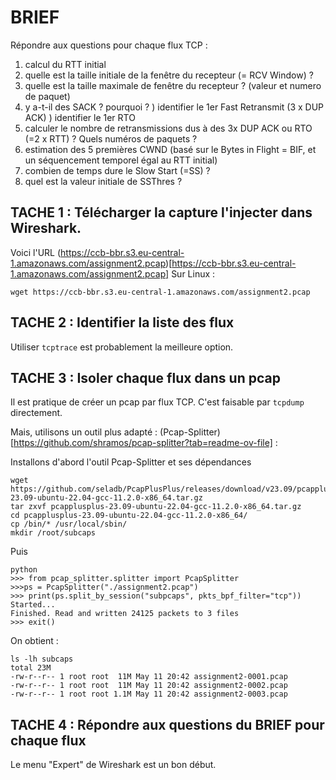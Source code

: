 

# BRIEF

Répondre aux questions pour chaque flux TCP :
1) calcul du RTT initial
2) quelle est la taille initiale de la fenêtre du recepteur (= RCV Window) ?
3) quelle est la taille maximale de fenêtre du recepteur ? (valeur et numero de paquet)
4) y a-t-il des SACK ? pourquoi ?
) identifier le 1er Fast Retransmit (3 x DUP ACK)
) identifier le 1er RTO
6) calculer le nombre de retransmissions dus à des 3x DUP ACK ou RTO (=2 x RTT) ? Quels numéros de paquets ?
7) estimation des 5 premières CWND (basé sur le Bytes in Flight = BIF, et un séquencement temporel égal au RTT initial)
8) combien de temps dure le Slow Start (=SS)  ?
9) quel est la valeur initiale de SSThres ?


## TACHE 1 : Télécharger la capture l'injecter dans Wireshark.

Voici l'URL (https://ccb-bbr.s3.eu-central-1.amazonaws.com/assignment2.pcap)[https://ccb-bbr.s3.eu-central-1.amazonaws.com/assignment2.pcap]
Sur Linux :
```
wget https://ccb-bbr.s3.eu-central-1.amazonaws.com/assignment2.pcap
```

## TACHE 2 : Identifier la liste des flux

Utiliser ```tcptrace``` est probablement la meilleure option.

## TACHE 3 : Isoler chaque flux dans un pcap

Il est pratique de créer un pcap par flux TCP.
C'est faisable par ```tcpdump``` directement.

Mais, utilisons un outil plus adapté : (Pcap-Splitter)[https://github.com/shramos/pcap-splitter?tab=readme-ov-file] :

Installons d'abord l'outil Pcap-Splitter et ses dépendances
```
wget https://github.com/seladb/PcapPlusPlus/releases/download/v23.09/pcapplusplus-23.09-ubuntu-22.04-gcc-11.2.0-x86_64.tar.gz
tar zxvf pcapplusplus-23.09-ubuntu-22.04-gcc-11.2.0-x86_64.tar.gz 
cd pcapplusplus-23.09-ubuntu-22.04-gcc-11.2.0-x86_64/
cp /bin/* /usr/local/sbin/
mkdir /root/subcaps
```

Puis
```
python
>>> from pcap_splitter.splitter import PcapSplitter
>>>ps = PcapSplitter("./assignment2.pcap")
>>> print(ps.split_by_session("subpcaps", pkts_bpf_filter="tcp"))
Started...
Finished. Read and written 24125 packets to 3 files
>>> exit()
```

On obtient :
```
ls -lh subcaps
total 23M
-rw-r--r-- 1 root root  11M May 11 20:42 assignment2-0001.pcap
-rw-r--r-- 1 root root  11M May 11 20:42 assignment2-0002.pcap
-rw-r--r-- 1 root root 1.1M May 11 20:42 assignment2-0003.pcap
```

## TACHE 4 : Répondre aux questions du BRIEF pour chaque flux

Le menu "Expert" de Wireshark est un bon début.